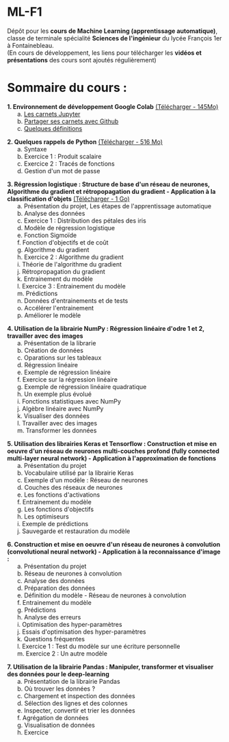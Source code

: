 # ML-F1
Dépôt pour les **cours de Machine Learning (apprentissage automatique)**, classe de terminale spécialité **Sciences de l'ingénieur** du lycée François 1er à Fontainebleau.    
(En cours de développement, les liens pour télécharger les **vidéos et présentations** des cours sont ajoutés régulièrement)  

Sommaire du cours :
===================

**1. Environnement de développement Google Colab** [(Télécharger - 145Mo)](https://drive.google.com/file/d/1Alm3oPnQvcYEyZinD2uWKDW-63ydW8Dc/view?usp=sharing)     
    &nbsp;&nbsp;&nbsp;&nbsp;&nbsp;&nbsp;a. [Les carnets Jupyter](http://62.210.208.36/MachineLearning/1.%20Environnement%20de%20d%c3%a9veloppement/2.%20Carnets%20Jupyter%20(Published)/)  
    &nbsp;&nbsp;&nbsp;&nbsp;&nbsp;&nbsp;b. [Partager ses carnets avec Github](http://62.210.208.36/MachineLearning/1.%20Environnement%20de%20d%c3%a9veloppement/3.%20Partager%20ses%20carnets%20(Published)/)  
    &nbsp;&nbsp;&nbsp;&nbsp;&nbsp;&nbsp;c. [Quelques définitions](http://62.210.208.36/MachineLearning/1.%20Environnement%20de%20d%c3%a9veloppement/4.%20D%c3%a9finitions%20(Published)/)    
    
**2. Quelques rappels de Python**    [(Télécharger - 516 Mo)](https://drive.google.com/file/d/1tO5U2Nr3gyd6xmXkIAKO2AhTYQR47VRA/view?usp=sharing)    
    &nbsp;&nbsp;&nbsp;&nbsp;&nbsp;&nbsp;a. Syntaxe  
    &nbsp;&nbsp;&nbsp;&nbsp;&nbsp;&nbsp;b. Exercice 1 : Produit scalaire  
    &nbsp;&nbsp;&nbsp;&nbsp;&nbsp;&nbsp;c. Exercice 2 : Tracés de fonctions  
    &nbsp;&nbsp;&nbsp;&nbsp;&nbsp;&nbsp;d. Gestion d'un mot de passe    
    
**3. Régression logistique : Structure de base d'un réseau de neurones, Algorithme du gradient et rétropopagation du gradient - Application à la classification d'objets**    [(Télécharger - 1 Go)](https://drive.google.com/file/d/1Atheylw5oV9irnfuT8h2Fj9CV0JDcTN0/view?usp=sharing)    
    &nbsp;&nbsp;&nbsp;&nbsp;&nbsp;&nbsp;a. Présentation du projet, Les étapes de l'apprentissage automatique  
    &nbsp;&nbsp;&nbsp;&nbsp;&nbsp;&nbsp;b. Analyse des données  
    &nbsp;&nbsp;&nbsp;&nbsp;&nbsp;&nbsp;c. Exercice 1 : Distribution des pétales des iris  
    &nbsp;&nbsp;&nbsp;&nbsp;&nbsp;&nbsp;d. Modèle de régression logistique  
    &nbsp;&nbsp;&nbsp;&nbsp;&nbsp;&nbsp;e. Fonction Sigmoïde  
    &nbsp;&nbsp;&nbsp;&nbsp;&nbsp;&nbsp;f. Fonction d'objectifs et de coût  
    &nbsp;&nbsp;&nbsp;&nbsp;&nbsp;&nbsp;g. Algorithme du gradient  
    &nbsp;&nbsp;&nbsp;&nbsp;&nbsp;&nbsp;h. Exercice 2 : Algorithme du gradient  
    &nbsp;&nbsp;&nbsp;&nbsp;&nbsp;&nbsp;i. Théorie de l'algorithme du gradient  
    &nbsp;&nbsp;&nbsp;&nbsp;&nbsp;&nbsp;j. Rétropropagation du gradient  
    &nbsp;&nbsp;&nbsp;&nbsp;&nbsp;&nbsp;k. Entrainement du modèle  
    &nbsp;&nbsp;&nbsp;&nbsp;&nbsp;&nbsp;l. Exercice 3 : Entrainement du modèle  
    &nbsp;&nbsp;&nbsp;&nbsp;&nbsp;&nbsp;m. Prédictions  
    &nbsp;&nbsp;&nbsp;&nbsp;&nbsp;&nbsp;n. Données d'entrainements et de tests  
    &nbsp;&nbsp;&nbsp;&nbsp;&nbsp;&nbsp;o. Accélérer l'entrainement  
    &nbsp;&nbsp;&nbsp;&nbsp;&nbsp;&nbsp;p. Améliorer le modèle    
    
**4. Utilisation de la librairie NumPy : Régression linéaire d'odre 1 et 2, travailler avec des images**    
    &nbsp;&nbsp;&nbsp;&nbsp;&nbsp;&nbsp;a. Présentation de la librarie  
    &nbsp;&nbsp;&nbsp;&nbsp;&nbsp;&nbsp;b. Création de données  
    &nbsp;&nbsp;&nbsp;&nbsp;&nbsp;&nbsp;c. Oparations sur les tableaux  
    &nbsp;&nbsp;&nbsp;&nbsp;&nbsp;&nbsp;d. Régression linéaire  
    &nbsp;&nbsp;&nbsp;&nbsp;&nbsp;&nbsp;e. Exemple de régression linéaire  
    &nbsp;&nbsp;&nbsp;&nbsp;&nbsp;&nbsp;f. Exercice sur la régression linéaire  
    &nbsp;&nbsp;&nbsp;&nbsp;&nbsp;&nbsp;g. Exemple de régression linéaire quadratique  
    &nbsp;&nbsp;&nbsp;&nbsp;&nbsp;&nbsp;h. Un exemple plus évolué  
    &nbsp;&nbsp;&nbsp;&nbsp;&nbsp;&nbsp;i. Fonctions statistiques avec NumPy  
    &nbsp;&nbsp;&nbsp;&nbsp;&nbsp;&nbsp;j. Algèbre linéaire avec NumPy  
    &nbsp;&nbsp;&nbsp;&nbsp;&nbsp;&nbsp;k. Visualiser des données  
    &nbsp;&nbsp;&nbsp;&nbsp;&nbsp;&nbsp;l. Travailler avec des images  
    &nbsp;&nbsp;&nbsp;&nbsp;&nbsp;&nbsp;m. Transformer les données    

**5. Utilisation des librairies Keras et Tensorflow : Construction et mise en oeuvre d'un réseau de neurones multi-couches profond (fully connected multi-layer neural network) -  Application à l'approximation de fonctions**    
    &nbsp;&nbsp;&nbsp;&nbsp;&nbsp;&nbsp;a. Présentation du projet  
    &nbsp;&nbsp;&nbsp;&nbsp;&nbsp;&nbsp;b. Vocabulaire utilisé par la librairie Keras  
    &nbsp;&nbsp;&nbsp;&nbsp;&nbsp;&nbsp;c. Exemple d'un modèle : Réseau de neurones  
    &nbsp;&nbsp;&nbsp;&nbsp;&nbsp;&nbsp;d. Couches des réseaux de neurones  
    &nbsp;&nbsp;&nbsp;&nbsp;&nbsp;&nbsp;e. Les fonctions d'activations  
    &nbsp;&nbsp;&nbsp;&nbsp;&nbsp;&nbsp;f. Entrainement du modèle  
    &nbsp;&nbsp;&nbsp;&nbsp;&nbsp;&nbsp;g. Les fonctions d'objectifs  
    &nbsp;&nbsp;&nbsp;&nbsp;&nbsp;&nbsp;h. Les optimiseurs  
    &nbsp;&nbsp;&nbsp;&nbsp;&nbsp;&nbsp;i. Exemple de prédictions  
    &nbsp;&nbsp;&nbsp;&nbsp;&nbsp;&nbsp;j. Sauvegarde et restauration du modèle    
    
**6. Construction et mise en oeuvre d'un réseau de neurones à convolution (convolutional neural network) - Application à la reconnaissance d'image :**    
    &nbsp;&nbsp;&nbsp;&nbsp;&nbsp;&nbsp;a. Présentation du projet  
    &nbsp;&nbsp;&nbsp;&nbsp;&nbsp;&nbsp;b. Réseau de neurones à convolution  
    &nbsp;&nbsp;&nbsp;&nbsp;&nbsp;&nbsp;c. Analyse des données  
    &nbsp;&nbsp;&nbsp;&nbsp;&nbsp;&nbsp;d. Préparation des données  
    &nbsp;&nbsp;&nbsp;&nbsp;&nbsp;&nbsp;e. Définition du modèle - Réseau de neurones à convolution  
    &nbsp;&nbsp;&nbsp;&nbsp;&nbsp;&nbsp;f. Entrainement du modèle  
    &nbsp;&nbsp;&nbsp;&nbsp;&nbsp;&nbsp;g. Prédictions  
    &nbsp;&nbsp;&nbsp;&nbsp;&nbsp;&nbsp;h. Analyse des erreurs  
    &nbsp;&nbsp;&nbsp;&nbsp;&nbsp;&nbsp;i. Optimisation des hyper-paramètres  
    &nbsp;&nbsp;&nbsp;&nbsp;&nbsp;&nbsp;j. Essais d'optimisation des hyper-paramètres  
    &nbsp;&nbsp;&nbsp;&nbsp;&nbsp;&nbsp;k. Questions fréquentes  
    &nbsp;&nbsp;&nbsp;&nbsp;&nbsp;&nbsp;l. Exercice 1 : Test du modèle sur une écriture personnelle  
    &nbsp;&nbsp;&nbsp;&nbsp;&nbsp;&nbsp;m. Exercice 2 : Un autre modèle  
    
**7. Utilisation de la librairie Pandas : Manipuler, transformer et visualiser des données pour le deep-learning**  
    &nbsp;&nbsp;&nbsp;&nbsp;&nbsp;&nbsp;a. Présentation de la librairie Pandas  
    &nbsp;&nbsp;&nbsp;&nbsp;&nbsp;&nbsp;b. Où trouver les données ?  
    &nbsp;&nbsp;&nbsp;&nbsp;&nbsp;&nbsp;c. Chargement et inspection des données  
    &nbsp;&nbsp;&nbsp;&nbsp;&nbsp;&nbsp;d. Sélection des lignes et des colonnes  
    &nbsp;&nbsp;&nbsp;&nbsp;&nbsp;&nbsp;e. Inspecter, convertir et trier les données  
    &nbsp;&nbsp;&nbsp;&nbsp;&nbsp;&nbsp;f. Agrégation de données  
    &nbsp;&nbsp;&nbsp;&nbsp;&nbsp;&nbsp;g. Visualisation de données  
    &nbsp;&nbsp;&nbsp;&nbsp;&nbsp;&nbsp;h. Exercice  
